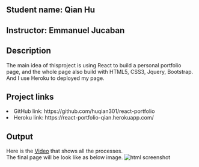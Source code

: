 ## Student name: Qian Hu
## Instructor: Emmanuel Jucaban
## Description
The main idea of thisproject is using React to build a personal portfolio page, and the whole page also build with HTML5, CSS3, Jquery, Bootstrap.
And I use Heroku to deployed my page.

## Project links
<li>GitHub link: https://github.com/huqian301/react-portfolio<br/></li>
<li>Heroku link: https://react-portfolio-qian.herokuapp.com/</li>

## Output 
Here is the [Video]() that shows all the processes.<br>
The final page will be look like as below image.
![html screenshot]()